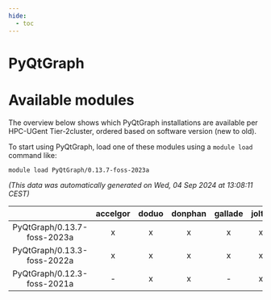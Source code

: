 ```yaml
---
hide:
  - toc
---
```


PyQtGraph
=========

# Available modules


The overview below shows which PyQtGraph installations are available per HPC-UGent Tier-2cluster, ordered based on software version (new to old).

To start using PyQtGraph, load one of these modules using a `module load` command like:

```shell
module load PyQtGraph/0.13.7-foss-2023a
```

*(This data was automatically generated on Wed, 04 Sep 2024 at 13:08:11 CEST)*  

| |accelgor|doduo|donphan|gallade|joltik|shinx|skitty|
| :---: | :---: | :---: | :---: | :---: | :---: | :---: | :---: |
|PyQtGraph/0.13.7-foss-2023a|x|x|x|x|x|x|x|
|PyQtGraph/0.13.3-foss-2022a|x|x|x|x|x|-|x|
|PyQtGraph/0.12.3-foss-2021a|-|x|x|-|x|-|x|
